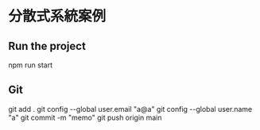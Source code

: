 # 分散式系統案例
## Run the project
npm run start

## Git
git add .
git config --global user.email "a@a"
git config --global user.name "a"
git commit -m "memo"
git push origin main
